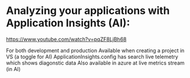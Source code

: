 # Analyzing your applications with Application Insights (AI):
https://www.youtube.com/watch?v=pqZF8LjBh68


For both development and production
Available when creating a project in VS (a toggle for AI)
ApplicationInsights.config has search live telemetry which shows diagonstic data
Also available in azure at live metrics stream (in AI)
